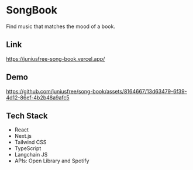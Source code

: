 # SongBook
Find music that matches the mood of a book.

## Link

https://juniusfree-song-book.vercel.app/

## Demo

https://github.com/juniusfree/song-book/assets/8164667/13d63479-6f39-4d12-86ef-4b2b48a9afc5

## Tech Stack

- React
- Next.js
- Tailwind CSS
- TypeScript
- Langchain JS
- APIs: Open Library and Spotify

